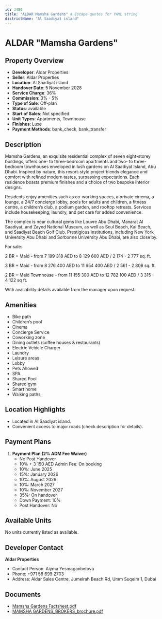 ```yaml
---
id: 3480
title: "ALDAR Mamsha Gardens" # Escape quotes for YAML string
districtName: "Al Saadiyat island"
---
```


# ALDAR "Mamsha Gardens"

## Property Overview
- **Developer**: Aldar Properties
- **Seller**: Aldar Properties
- **Location**: Al Saadiyat island
- **Handover Date**: 5 November 2028
- **Service Charge**: 36%
- **Commission**: 3% - 5%
- **Type of Sale**: Off-plan
- **Status**: available
- **Start of Sales**: Not specified
- **Unit Types**: Apartments, Townhouse
- **Finishes**: Luxe
- **Payment Methods**: bank_check, bank_transfer

## Description
Mamsha Gardens, an exquisite residential complex of seven eight-storey buildings, offers one- to three-bedroom apartments and two- to three-bedroom townhouses enveloped in lush gardens on Al Saadiyat Island, Abu Dhabi. Inspired by nature, this resort-style project blends elegance and comfort with refined modern tastes, surpassing expectations. Each residence boasts premium finishes and a choice of two bespoke interior designs.

Residents enjoy amenities such as co-working spaces, a private cinema, a lounge, a 24/7 concierge lobby, pools for adults and children, a fitness centre, a children’s club, a podium garden, and rooftop retreats. Services include housekeeping, laundry, and pet care for added convenience.

The complex is near cultural gems like Louvre Abu Dhabi, Manarat Al Saadiyat, and Zayed National Museum, as well as Soul Beach, Kai Beach, and Saadiyat Beach Golf Club. Prestigious institutions, including New York University Abu Dhabi and Sorbonne University Abu Dhabi, are also close by.

For sale:

2 BR + Maid - from 7 199 318 AED to 8 129 600 AED / 2 174 - 2 777 sq. ft.

3 BR + Maid - from 8 276 400 AED to 11 654 400 AED / 2 561 - 2 809 sq. ft.

2 BR + Maid Townhouse - from 11 155 300 AED to 12 782 100 AED / 3 315 - 4 122 sq ft.

With availability details available from the manager upon request.

## Amenities
- Bike path
- Children’s pool
- Cinema
- Concierge Service
- Coworking zone
- Dining outlets  (coffee houses & restaurants)
- Electric Vehicle Charger
- Laundry
- Leisure areas
- Lobby
- Pets Allowed
- SPA
- Shared Pool
- Shared gym
- Smart home
- Walking paths

## Location Highlights
- Located in Al Saadiyat island.
- Convenient access to major roads (check description for details).

## Payment Plans
1. **Payment Plan ⁠(2% ADM Fee Waiver)**
   - No Post Handover
   - 10% + 3 150 AED Admin Fee: On booking
   - 10%: June 2025
   - 15%: January 2026
   - 10%: August 2026
   - 10%: March 2027
   - 10%: November 2027
   - 35%: On handover
   - Down Payment: 10%
   - Post Handover: No

## Available Units
No units currently listed as available.

## Developer Contact
**Aldar Properties**
- Contact Person: Aiyma Yesmaganbetova
- Phone: +971 58 699 2703
- Address: Aldar Sales Centre, Jumeirah Beach Rd, Umm Suqeim 1, Dubai

## Documents
- [Mamsha Gardens Factsheet.pdf](https://cdn.geniemap.net/2024/11/11/VZGnaOV8DR4PHs9FbVadCA6PNN21BsAuq1hfHONR.pdf)
- [MAMSHA GARDENS_BROKERS_brochure.pdf](https://cdn.geniemap.net/2024/11/11/GxpGKUQEIVluuy0gra162fJPgpcSsZugrdRibOKj.pdf)
